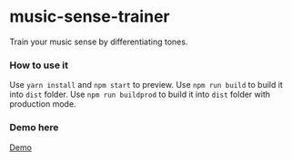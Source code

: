 # music-sense-trainer
Train your music sense by differentiating tones.

### How to use it ###
Use `yarn install` and `npm start` to preview.
Use `npm run build` to build it into `dist` folder.
Use `npm run buildprod` to build it into `dist` folder with production mode.

### Demo here ###
[Demo](https://tonylianlong.github.io/music-sense-trainer/dist/)
